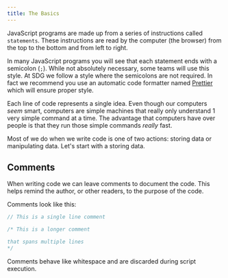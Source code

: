 ```yaml
---
title: The Basics
---
```


JavaScript programs are made up from a series of instructions called
`statements`. These instructions are read by the computer (the browser) from the
top to the bottom and from left to right.

In many JavaScript programs you will see that each statement ends with a
semicolon (`;`). While not absolutely necessary, some teams will use this style.
At SDG we follow a style where the semicolons are not required. In fact we
recommend you use an automatic code formatter named
[Prettier](https://prettier.io/) which will ensure proper style.

Each line of code represents a single idea. Even though our computers _seem_
smart, computers are simple machines that really only understand 1 very simple
command at a time. The advantage that computers have over people is that they
run those simple commands _really_ fast.

Most of we do when we write code is one of two actions: storing data or
manipulating data. Let's start with a storing data.

## Comments

When writing code we can leave comments to document the code. This helps remind
the author, or other readers, to the purpose of the code.

Comments look like this:

```javascript
// This is a single line comment

/* This is a longer comment

that spans multiple lines
*/
```

Comments behave like whitespace and are discarded during script execution.
